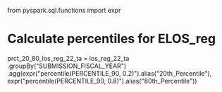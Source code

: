 from pyspark.sql.functions import expr

# Calculate percentiles for ELOS_reg
prct_20_80_los_reg_22_ta = los_reg_22_ta \
    .groupBy("SUBMISSION_FISCAL_YEAR") \
    .agg(expr("percentile(PERCENTILE_90, 0.2)").alias("20th_Percentile"),
         expr("percentile(PERCENTILE_90, 0.8)").alias("80th_Percentile"))

